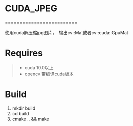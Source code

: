 <!--
 * @Author: your name
 * @Date: 2020-10-21 06:17:14
 * @LastEditTime: 2020-10-21 06:22:10
 * @LastEditors: your name
 * @Description: In User Settings Edit
 * @FilePath: /tensorrt/CudaJpeg/README.md
-->
# CUDA_JPEG
=========================

使用cuda解压缩jpg图片，　输出cv::Mat或者cv::cuda::GpuMat

# Requires
>+ cuda 10.0以上
>+ opencv 带编译cuda版本

# Build
1. mkdir build
2. cd build
3. cmake .. && make